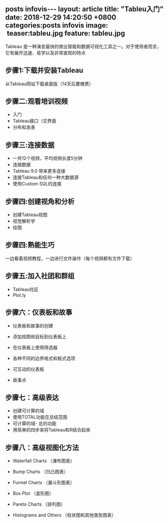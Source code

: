 
posts infovis---
layout: article
title:  "Tableu入门"
date:   2018-12-29 14:20:50 +0800
categories:posts infovis
image:
  teaser:tableu.jpg
  feature: tableu.jpg
---
Tableau 是一种演变最快的商业智能和数据可视化工具之一。对于使用者而言，它有展开迅速、易学以及非常直观的特点

## 步骤1:下载并安装Tableau
从Tableau网站下载桌面版（14天后要缴费）

## 步骤二:观看培训视频
- 入门
- Tableau接口（交界面
- 分布和发表

## 步骤三:连接数据
- 一共12个视频，平均视频长度5分钟
- 连接数据
- Tableau 9.0 带来更多连接
- 连接Tableau和任何一种大数据源
- 使用Custom SQL的连接 

## 步骤四:创建视角和分析
- 创建Tableau视图
- 视觉解析学
- 绘图

## 步骤四:熟能生巧
一边看着视频教程，一边进行文件操作（每个视频都有文件下载）

## 步骤五:加入社团和群组
- Tableau社区
- Plot.ly

## 步骤六：仪表板和故事
- 仪表板和故事的创建

- 添加视图和目标到仪表板上

- 在仪表板上使用筛选器

- 各种不同的边界格式和板式选项

- 可互动的仪表板

- 故事点

## 步骤七：高级表达
- 创建可计算的域
- 使用TOTAL功能在总结范围
- 可计算的域- 总的功能
- 用简单的四步来将Tableau和R结合起来

## 步骤八：高级视图化方法
- Waterfall Charts （瀑布图表）

- Bump Charts （凹凸图表）

- Funnel Charts （漏斗形图表）

- Box Plot （盒形图）

- Pareto Charts （排列图）

- Histograms and Others （柱状图和其他类型图表）

[Tableau网站]: http://www.tableau.com/products/trial?os=windows
[入门]:
http://www.tableau.com/learn/training?qt-training_tabs=1#qt-training_tabs
[ableau接口（交界面)]:
http://www.tableau.com/learn/training?qt-training_tabs=1#qt-training_tabs
[分布和发表]:
http://www.tableau.com/learn/training?qt-training_tabs=1#qt-training_tabs
[连接数据]:
http://www.tableau.com/learn/training?qt-training_tabs=1#qt-training_tabs
[Tableau 9.0 带来更多连接]:
http://interworks.co.uk/blog/tableau-9-0-brings-us-connections/
[连接Tableau和任何一种大数据源]:
http://www.simba.com/resources/webinars/connect-tableau-big-data-source
[使用Custom SQL的连接]:
http://reports4u.co.uk/custom-sql-data-connections-in-tableau/
